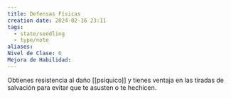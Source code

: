 ```yaml
---
title: Defensas Físicas
creation date: 2024-02-16 23:11
tags:
  - state/seedling
  - type/note
aliases: 
Nivel de Clase: 6
Mejora de Habilidad:
---
```

Obtienes resistencia al daño [[psíquico]] y tienes ventaja en las tiradas de salvación para evitar que te asusten o te hechicen.

